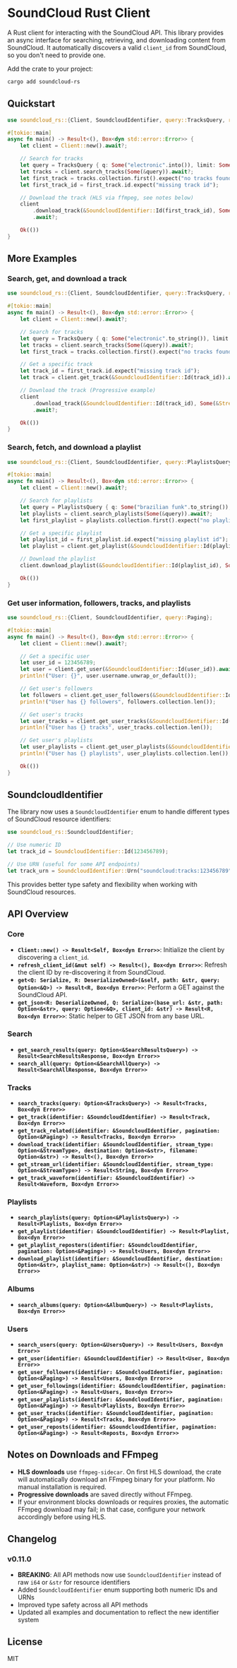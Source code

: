 # SoundCloud Rust Client

A Rust client for interacting with the SoundCloud API. This library provides an async interface for searching, retrieving, and downloading content from SoundCloud. It automatically discovers a valid `client_id` from SoundCloud, so you don't need to provide one.

Add the crate to your project:

```bash
cargo add soundcloud-rs
```

## Quickstart

```rust
use soundcloud_rs::{Client, SoundcloudIdentifier, query::TracksQuery, response::StreamType};

#[tokio::main]
async fn main() -> Result<(), Box<dyn std::error::Error>> {
    let client = Client::new().await?;

    // Search for tracks
    let query = TracksQuery { q: Some("electronic".into()), limit: Some(5), ..Default::default() };
    let tracks = client.search_tracks(Some(&query)).await?;
    let first_track = tracks.collection.first().expect("no tracks found").clone();
    let first_track_id = first_track.id.expect("missing track id");

    // Download the track (HLS via ffmpeg, see notes below)
    client
        .download_track(&SoundcloudIdentifier::Id(first_track_id), Some(&StreamType::Hls), Some("./downloads"), None)
        .await?;

    Ok(())
}
```

## More Examples

### Search, get, and download a track
```rust
use soundcloud_rs::{Client, SoundcloudIdentifier, query::TracksQuery, response::StreamType};

#[tokio::main]
async fn main() -> Result<(), Box<dyn std::error::Error>> {
    let client = Client::new().await?;

    // Search for tracks
    let query = TracksQuery { q: Some("electronic".to_string()), limit: Some(5), ..Default::default() };
    let tracks = client.search_tracks(Some(&query)).await?;
    let first_track = tracks.collection.first().expect("no tracks found").clone();

    // Get a specific track
    let track_id = first_track.id.expect("missing track id");
    let track = client.get_track(&SoundcloudIdentifier::Id(track_id)).await?;

    // Download the track (Progressive example)
    client
        .download_track(&SoundcloudIdentifier::Id(track_id), Some(&StreamType::Progressive), Some("./downloads"), None)
        .await?;

    Ok(())
}
```

### Search, fetch, and download a playlist
```rust
use soundcloud_rs::{Client, SoundcloudIdentifier, query::PlaylistsQuery};

#[tokio::main]
async fn main() -> Result<(), Box<dyn std::error::Error>> {
    let client = Client::new().await?;

    // Search for playlists
    let query = PlaylistsQuery { q: Some("brazilian funk".to_string()), limit: Some(3), ..Default::default() };
    let playlists = client.search_playlists(Some(&query)).await?;
    let first_playlist = playlists.collection.first().expect("no playlists found").clone();

    // Get a specific playlist
    let playlist_id = first_playlist.id.expect("missing playlist id");
    let playlist = client.get_playlist(&SoundcloudIdentifier::Id(playlist_id)).await?;

    // Download the playlist
    client.download_playlist(&SoundcloudIdentifier::Id(playlist_id), Some("./downloads"), None).await?;

    Ok(())
}
```

### Get user information, followers, tracks, and playlists
```rust
use soundcloud_rs::{Client, SoundcloudIdentifier, query::Paging};

#[tokio::main]
async fn main() -> Result<(), Box<dyn std::error::Error>> {
    let client = Client::new().await?;

    // Get a specific user
    let user_id = 123456789;
    let user = client.get_user(&SoundcloudIdentifier::Id(user_id)).await?;
    println!("User: {}", user.username.unwrap_or_default());

    // Get user's followers
    let followers = client.get_user_followers(&SoundcloudIdentifier::Id(user_id), None::<&Paging>).await?;
    println!("User has {} followers", followers.collection.len());

    // Get user's tracks
    let user_tracks = client.get_user_tracks(&SoundcloudIdentifier::Id(user_id), None::<&Paging>).await?;
    println!("User has {} tracks", user_tracks.collection.len());

    // Get user's playlists
    let user_playlists = client.get_user_playlists(&SoundcloudIdentifier::Id(user_id), None::<&Paging>).await?;
    println!("User has {} playlists", user_playlists.collection.len());

    Ok(())
}
```

## SoundcloudIdentifier

The library now uses a `SoundcloudIdentifier` enum to handle different types of SoundCloud resource identifiers:

```rust
use soundcloud_rs::SoundcloudIdentifier;

// Use numeric ID
let track_id = SoundcloudIdentifier::Id(123456789);

// Use URN (useful for some API endpoints)
let track_urn = SoundcloudIdentifier::Urn("soundcloud:tracks:123456789".to_string());
```

This provides better type safety and flexibility when working with SoundCloud resources.

## API Overview

### Core
- **`Client::new() -> Result<Self, Box<dyn Error>>`**: Initialize the client by discovering a `client_id`.
- **`refresh_client_id(&mut self) -> Result<(), Box<dyn Error>>`**: Refresh the client ID by re-discovering it from SoundCloud.
- **`get<Q: Serialize, R: DeserializeOwned>(&self, path: &str, query: Option<&Q>) -> Result<R, Box<dyn Error>>`**: Perform a GET against the SoundCloud API.
- **`get_json<R: DeserializeOwned, Q: Serialize>(base_url: &str, path: Option<&str>, query: Option<&Q>, client_id: &str) -> Result<R, Box<dyn Error>>`**: Static helper to GET JSON from any base URL.

### Search
- **`get_search_results(query: Option<&SearchResultsQuery>) -> Result<SearchResultsResponse, Box<dyn Error>>`**
- **`search_all(query: Option<&SearchAllQuery>) -> Result<SearchAllResponse, Box<dyn Error>>`**

### Tracks
- **`search_tracks(query: Option<&TracksQuery>) -> Result<Tracks, Box<dyn Error>>`**
- **`get_track(identifier: &SoundcloudIdentifier) -> Result<Track, Box<dyn Error>>`**
- **`get_track_related(identifier: &SoundcloudIdentifier, pagination: Option<&Paging>) -> Result<Tracks, Box<dyn Error>>`**
- **`download_track(identifier: &SoundcloudIdentifier, stream_type: Option<&StreamType>, destination: Option<&str>, filename: Option<&str>) -> Result<(), Box<dyn Error>>`**
- **`get_stream_url(identifier: &SoundcloudIdentifier, stream_type: Option<&StreamType>) -> Result<String, Box<dyn Error>>`**
- **`get_track_waveform(identifier: &SoundcloudIdentifier) -> Result<Waveform, Box<dyn Error>>`**

### Playlists
- **`search_playlists(query: Option<&PlaylistsQuery>) -> Result<Playlists, Box<dyn Error>>`**
- **`get_playlist(identifier: &SoundcloudIdentifier) -> Result<Playlist, Box<dyn Error>>`**
- **`get_playlist_reposters(identifier: &SoundcloudIdentifier, pagination: Option<&Paging>) -> Result<Users, Box<dyn Error>>`**
- **`download_playlist(identifier: &SoundcloudIdentifier, destination: Option<&str>, playlist_name: Option<&str>) -> Result<(), Box<dyn Error>>`**

### Albums
- **`search_albums(query: Option<&AlbumQuery>) -> Result<Playlists, Box<dyn Error>>`**

### Users
- **`search_users(query: Option<&UsersQuery>) -> Result<Users, Box<dyn Error>>`**
- **`get_user(identifier: &SoundcloudIdentifier) -> Result<User, Box<dyn Error>>`**
- **`get_user_followers(identifier: &SoundcloudIdentifier, pagination: Option<&Paging>) -> Result<Users, Box<dyn Error>>`**
- **`get_user_followings(identifier: &SoundcloudIdentifier, pagination: Option<&Paging>) -> Result<Users, Box<dyn Error>>`**
- **`get_user_playlists(identifier: &SoundcloudIdentifier, pagination: Option<&Paging>) -> Result<Playlists, Box<dyn Error>>`**
- **`get_user_tracks(identifier: &SoundcloudIdentifier, pagination: Option<&Paging>) -> Result<Tracks, Box<dyn Error>>`**
- **`get_user_reposts(identifier: &SoundcloudIdentifier, pagination: Option<&Paging>) -> Result<Reposts, Box<dyn Error>>`**

## Notes on Downloads and FFmpeg
- **HLS downloads** use `ffmpeg-sidecar`. On first HLS download, the crate will automatically download an FFmpeg binary for your platform. No manual installation is required.
- **Progressive downloads** are saved directly without FFmpeg.
- If your environment blocks downloads or requires proxies, the automatic FFmpeg download may fail; in that case, configure your network accordingly before using HLS.

## Changelog

### v0.11.0
- **BREAKING**: All API methods now use `SoundcloudIdentifier` instead of raw `i64` or `&str` for resource identifiers
- Added `SoundcloudIdentifier` enum supporting both numeric IDs and URNs
- Improved type safety across all API methods
- Updated all examples and documentation to reflect the new identifier system

## License

MIT
